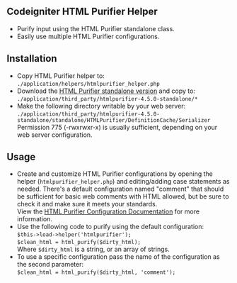 Codeigniter HTML Purifier Helper
-------------------------------
 - Purify input using the HTML Purifier standalone class.
 - Easily use multiple HTML Purifier configurations.

Installation
------------
 - Copy HTML Purifier helper to:  
   `./application/helpers/htmlpurifier_helper.php`
 - Download the [HTML Purifier standalone version](http://htmlpurifier.org/download) and copy to:  
   `./application/third_party/htmlpurifier-4.5.0-standalone/*`
 - Make the following directory writable by your web server:  
   `./application/third_party/htmlpurifier-4.5.0-standalone/standalone/HTMLPurifier/DefinitionCache/Serializer`
   Permission 775 (-rwxrwxr-x) is usually sufficient, depending on your web server configuration.

Usage
-----
 - Create and customize HTML Purifier configurations by opening the helper (`htmlpurifier_helper.php`) and editing/adding case statements as needed. There's a default configuration named "comment" that should be sufficient for basic web comments with HTML allowed, but be sure to check it and make sure it meets your standards.  
   View the [HTML Purifier Configuration Documentation](http://htmlpurifier.org/live/configdoc/plain.html) for more information.
 - Use the following code to purify using the default configuration:  
   `$this->load->helper('htmlpurifier');`  
   `$clean_html = html_purify($dirty_html);`  
   Where `$dirty_html` is a string, or an array of strings.
 - To use a specific configuration pass the name of the configuration as the second parameter:  
   `$clean_html = html_purify($dirty_html, 'comment');`